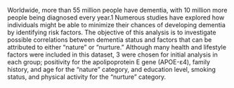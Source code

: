 Worldwide, more than 55 million people have dementia, with 10 million more people being diagnosed every year.1 Numerous studies have explored how individuals might be able to minimize their chances of developing dementia by identifying risk factors. The objective of this analysis is to investigate possible correlations between dementia status and factors that can be attributed to either “nature” or “nurture.” Although many health and lifestyle factors were included in this dataset, 3 were chosen for initial analysis in each group; positivity for the apolipoprotein E gene (APOE-ε4), family history, and age for the “nature” category, and education level, smoking status, and physical activity for the “nurture” category.
